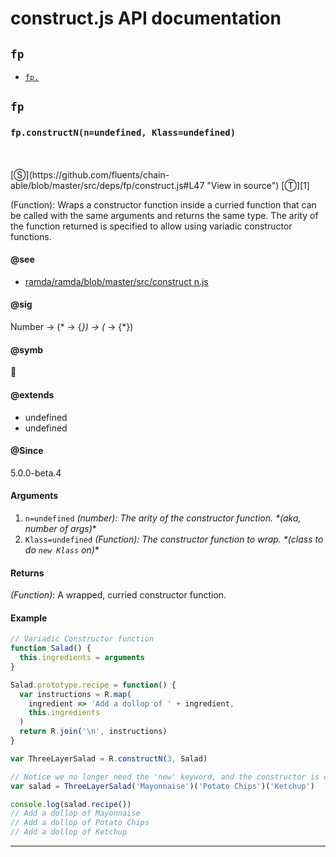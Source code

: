 # construct.js API documentation

<!-- div class="toc-container" -->

<!-- div -->

## `fp`
* <a href="#fp-prototype-"  data-meta="constructN n undefined Klass undefined Number"  data-call="constructN n undefined Klass undefined"  data-category="Function"  data-description="Function Wraps a constructor function inside a curried function that can be called with the same arguments and returns the same type The arity of the function returned is specified to allow using variadic constructor functions"  data-member="fp"  data-see="href https github com ramda ramda blob master src constructN js label ramda ramda blob master src construct n js"  data-all="meta n n constructN n undefined Klass undefined n Number call constructN n undefined Klass undefined category Function description Function Wraps a constructor function inside a curried function that can be called nwith the same arguments and returns the same type The arity of the function nreturned is specified to allow using variadic constructor functions name member fp see href https github com ramda ramda blob master src constructN js label ramda ramda blob master src construct n js notes todos klassProps" >`fp.`</a>

<!-- /div -->

<!-- /div -->

<!-- div class="doc-container" -->

<!-- div -->

## `fp`

<!-- div -->

<h3 id="fp-prototype-" data-member="fp" data-category="Function" data-name="construct"><code>fp.constructN(n=undefined, Klass=undefined)</code></h3>
<br>
<br>
[&#x24C8;](https://github.com/fluents/chain-able/blob/master/src/deps/fp/construct.js#L47 "View in source") [&#x24C9;][1]

(Function): Wraps a constructor function inside a curried function that can be called
with the same arguments and returns the same type. The arity of the function
returned is specified to allow using variadic constructor functions.


#### @see 

* <a href="https://github.com/ramda/ramda/blob/master/src/constructN.js" >ramda/ramda/blob/master/src/construct n.js</a>

#### @sig 

Number -> (* -> {*}) -> (* -> {*}) 

#### @symb 

👷 

#### @extends 

* undefined
* undefined



#### @Since
5.0.0-beta.4

#### Arguments
1. `n=undefined` *(number): The arity of the constructor function. &#42;(aka, number of args)*&#42;
2. `Klass=undefined` *(Function): The constructor function to wrap. &#42;(class to do `new Klass` on)*&#42;

#### Returns
*(Function)*: A wrapped, curried constructor function.

#### Example
```js
// Variadic Constructor function
function Salad() {
  this.ingredients = arguments
}

Salad.prototype.recipe = function() {
  var instructions = R.map(
    ingredient => 'Add a dollop of ' + ingredient,
    this.ingredients
  )
  return R.join('\n', instructions)
}

var ThreeLayerSalad = R.constructN(3, Salad)

// Notice we no longer need the 'new' keyword, and the constructor is curried for 3 arguments.
var salad = ThreeLayerSalad('Mayonnaise')('Potato Chips')('Ketchup')

console.log(salad.recipe())
// Add a dollop of Mayonnaise
// Add a dollop of Potato Chips
// Add a dollop of Ketchup

```
---

<!-- /div -->

<!-- /div -->

<!-- /div -->

 [1]: #fp "Jump back to the TOC."

